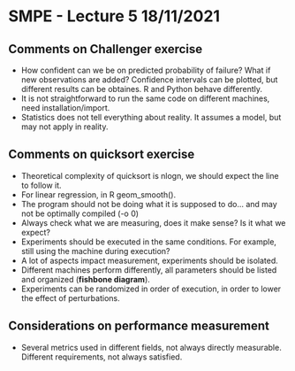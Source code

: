 # SMPE - Lecture 5 18/11/2021

## Comments on Challenger exercise
- How confident can we be on predicted probability of failure? What if new observations are added? Confidence intervals can be plotted, but different results can be obtaines. R and Python behave differently.
- It is not straightforward to run the same code on different machines, need installation/import.
- Statistics does not tell everything about reality. It assumes a model, but may not apply in reality.

## Comments on quicksort exercise
- Theoretical complexity of quicksort is nlogn, we should expect the line to follow it.
- For linear regression, in R geom_smooth().
- The program should not be doing what it is supposed to do... and may not be optimally compiled (-o 0)
- Always check what we are measuring, does it make sense? Is it what we expect?
- Experiments should be executed in the same conditions. For example, still using the machine during execution?
- A lot of aspects impact measurement, experiments should be isolated.
- Different machines perform differently, all parameters should be listed and organized (**fishbone diagram**).
- Experiments can be randomized in order of execution, in order to lower the effect of perturbations.

## Considerations on performance measurement
- Several metrics used in different fields, not always directly measurable. Different requirements, not always satisfied.
